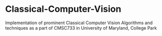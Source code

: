 # Classical-Computer-Vision
Implementation of prominent Classical Computer Vision Algorithms and techniques as a part of CMSC733 in University of Maryland, College Park

